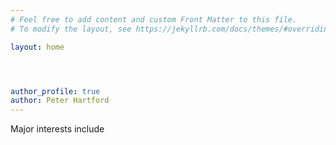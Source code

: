```yaml
---
# Feel free to add content and custom Front Matter to this file.
# To modify the layout, see https://jekyllrb.com/docs/themes/#overriding-theme-defaults

layout: home




author_profile: true 
author: Peter Hartford
---
```


Major interests include 